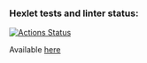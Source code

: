 ### Hexlet tests and linter status:
[![Actions Status](https://github.com/glebondri/python-project-83/actions/workflows/hexlet-check.yml/badge.svg)](https://github.com/glebondri/python-project-83/actions)

Available [here](https://python-project-83-r29s.onrender.com/)
